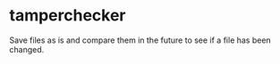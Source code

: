 # tamperchecker
Save files as is and compare them in the future to see if a file has been changed. 
